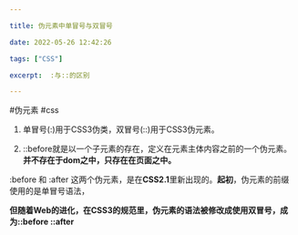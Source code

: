 ```yaml
---

title: 伪元素中单冒号与双冒号

date: 2022-05-26 12:42:26

tags: ["CSS"]

excerpt:  :与::的区别

---
```




#伪元素  #css 

1.  单冒号(:)用于CSS3伪类，双冒号(::)用于CSS3伪元素。
    
2.  ::before就是以一个子元素的存在，定义在元素主体内容之前的一个伪元素。**并不存在于dom之中，只存在在页面之中。**
    

:before 和 :after 这两个伪元素，是在**CSS2.1**里新出现的。**起初**，伪元素的前缀使用的是单冒号语法，

**但随着Web的进化，在CSS3的规范里，伪元素的语法被修改成使用双冒号，成为::before ::after**